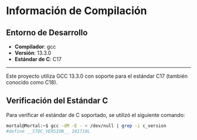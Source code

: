 # Información de Compilación

## Entorno de Desarrollo
- **Compilador**: gcc
- **Versión**: 13.3.0
- **Estándar de C**: C17

---

Este proyecto utiliza GCC 13.3.0 con soporte para el estándar C17 (también conocido como C18).

## Verificación del Estándar C

Para verificar el estándar de C soportado, se utilizó el siguiente comando:

```bash
mortal@Mortal:~$ gcc -dM -E - < /dev/null | grep -i c_version
#define __STDC_VERSION__ 201710L